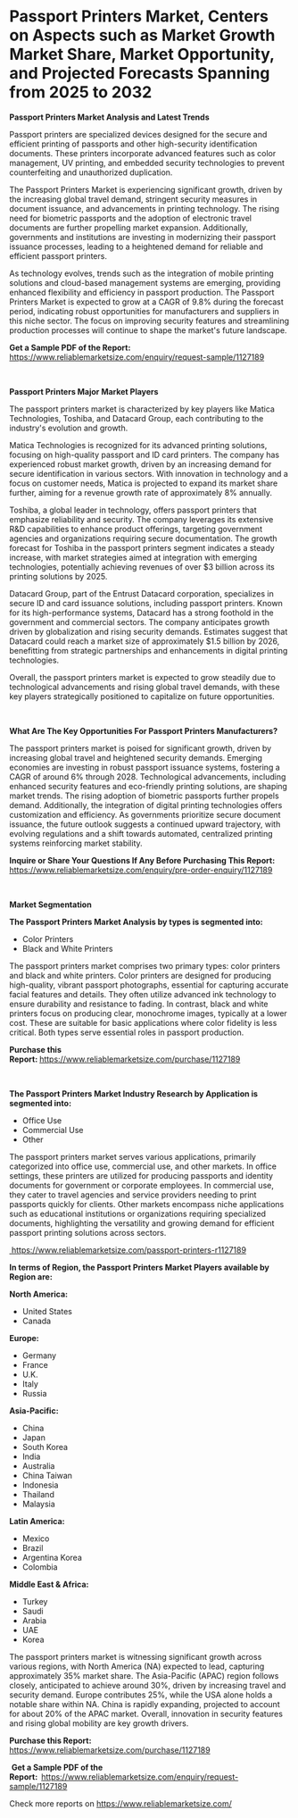<p><h1>Passport Printers Market, Centers on Aspects such as Market Growth Market Share, Market Opportunity, and Projected Forecasts Spanning from 2025 to 2032</h1></p><p><strong>Passport Printers Market Analysis and Latest Trends</strong></p>
<p><p>Passport printers are specialized devices designed for the secure and efficient printing of passports and other high-security identification documents. These printers incorporate advanced features such as color management, UV printing, and embedded security technologies to prevent counterfeiting and unauthorized duplication. </p><p>The Passport Printers Market is experiencing significant growth, driven by the increasing global travel demand, stringent security measures in document issuance, and advancements in printing technology. The rising need for biometric passports and the adoption of electronic travel documents are further propelling market expansion. Additionally, governments and institutions are investing in modernizing their passport issuance processes, leading to a heightened demand for reliable and efficient passport printers.</p><p>As technology evolves, trends such as the integration of mobile printing solutions and cloud-based management systems are emerging, providing enhanced flexibility and efficiency in passport production. The Passport Printers Market is expected to grow at a CAGR of 9.8% during the forecast period, indicating robust opportunities for manufacturers and suppliers in this niche sector. The focus on improving security features and streamlining production processes will continue to shape the market's future landscape.</p></p>
<p><strong>Get a Sample PDF of the Report:&nbsp;</strong> <a href="https://www.reliablemarketsize.com/enquiry/request-sample/1127189?utm_campaign=1884&utm_medium=2&utm_source=Github&utm_content=ia&utm_term=21022025&utm_id=passport-printers">https://www.reliablemarketsize.com/enquiry/request-sample/1127189</a></p>
<p>&nbsp;</p>
<p><strong>Passport Printers Major Market Players</strong></p>
<p><p>The passport printers market is characterized by key players like Matica Technologies, Toshiba, and Datacard Group, each contributing to the industry's evolution and growth. </p><p>Matica Technologies is recognized for its advanced printing solutions, focusing on high-quality passport and ID card printers. The company has experienced robust market growth, driven by an increasing demand for secure identification in various sectors. With innovation in technology and a focus on customer needs, Matica is projected to expand its market share further, aiming for a revenue growth rate of approximately 8% annually.</p><p>Toshiba, a global leader in technology, offers passport printers that emphasize reliability and security. The company leverages its extensive R&D capabilities to enhance product offerings, targeting government agencies and organizations requiring secure documentation. The growth forecast for Toshiba in the passport printers segment indicates a steady increase, with market strategies aimed at integration with emerging technologies, potentially achieving revenues of over $3 billion across its printing solutions by 2025.</p><p>Datacard Group, part of the Entrust Datacard corporation, specializes in secure ID and card issuance solutions, including passport printers. Known for its high-performance systems, Datacard has a strong foothold in the government and commercial sectors. The company anticipates growth driven by globalization and rising security demands. Estimates suggest that Datacard could reach a market size of approximately $1.5 billion by 2026, benefitting from strategic partnerships and enhancements in digital printing technologies.</p><p>Overall, the passport printers market is expected to grow steadily due to technological advancements and rising global travel demands, with these key players strategically positioned to capitalize on future opportunities.</p></p>
<p>&nbsp;</p>
<p><strong>What Are The Key Opportunities For Passport Printers Manufacturers?</strong></p>
<p><p>The passport printers market is poised for significant growth, driven by increasing global travel and heightened security demands. Emerging economies are investing in robust passport issuance systems, fostering a CAGR of around 6% through 2028. Technological advancements, including enhanced security features and eco-friendly printing solutions, are shaping market trends. The rising adoption of biometric passports further propels demand. Additionally, the integration of digital printing technologies offers customization and efficiency. As governments prioritize secure document issuance, the future outlook suggests a continued upward trajectory, with evolving regulations and a shift towards automated, centralized printing systems reinforcing market stability.</p></p>
<p><strong>Inquire or Share Your Questions If Any Before Purchasing This Report:</strong> <a href="https://www.reliablemarketsize.com/enquiry/pre-order-enquiry/1127189?utm_campaign=1884&utm_medium=2&utm_source=Github&utm_content=ia&utm_term=21022025&utm_id=passport-printers">https://www.reliablemarketsize.com/enquiry/pre-order-enquiry/1127189</a></p>
<p>&nbsp;</p>
<p><strong>Market Segmentation</strong></p>
<p><strong>The Passport Printers Market Analysis by types is segmented into:</strong></p>
<p><ul><li>Color Printers</li><li>Black and White Printers</li></ul></p>
<p><p>The passport printers market comprises two primary types: color printers and black and white printers. Color printers are designed for producing high-quality, vibrant passport photographs, essential for capturing accurate facial features and details. They often utilize advanced ink technology to ensure durability and resistance to fading. In contrast, black and white printers focus on producing clear, monochrome images, typically at a lower cost. These are suitable for basic applications where color fidelity is less critical. Both types serve essential roles in passport production.</p></p>
<p><strong>Purchase this Report:&nbsp;</strong><a href="https://www.reliablemarketsize.com/purchase/1127189?utm_campaign=1884&utm_medium=2&utm_source=Github&utm_content=ia&utm_term=21022025&utm_id=passport-printers">https://www.reliablemarketsize.com/purchase/1127189</a></p>
<p>&nbsp;</p>
<p><strong>The Passport Printers Market Industry Research by Application is segmented into:</strong></p>
<p><ul><li>Office Use</li><li>Commercial Use</li><li>Other</li></ul></p>
<p><p>The passport printers market serves various applications, primarily categorized into office use, commercial use, and other markets. In office settings, these printers are utilized for producing passports and identity documents for government or corporate employees. In commercial use, they cater to travel agencies and service providers needing to print passports quickly for clients. Other markets encompass niche applications such as educational institutions or organizations requiring specialized documents, highlighting the versatility and growing demand for efficient passport printing solutions across sectors.</p></p>
<p><a href="https://www.reliablemarketsize.com/passport-printers-r1127189?utm_campaign=1884&utm_medium=2&utm_source=Github&utm_content=ia&utm_term=21022025&utm_id=passport-printers">&nbsp;https://www.reliablemarketsize.com/passport-printers-r1127189</a></p>
<p><strong>In terms of Region, the Passport Printers Market Players available by Region are:</strong></p>
<p>
    <p> <strong> North America: </strong>
        <ul>
            <li>United States</li>
            <li>Canada</li>
        </ul>
        </p> 
    <p> <strong> Europe: </strong>
        <ul>
            <li>Germany</li>
            <li>France</li>
            <li>U.K.</li>
            <li>Italy</li>
            <li>Russia</li>
        </ul>
        </p> 
    <p> <strong> Asia-Pacific: </strong>
        <ul>
            <li>China</li>
            <li>Japan</li>
            <li>South Korea</li>
            <li>India</li>
            <li>Australia</li>
            <li>China Taiwan</li>
            <li>Indonesia</li>
            <li>Thailand</li>
            <li>Malaysia</li>
        </ul>
        </p> 
    <p> <strong> Latin America: </strong>
        <ul>
            <li>Mexico</li>
            <li>Brazil</li>
            <li>Argentina Korea</li>
            <li>Colombia</li>
        </ul>
        </p> 
    <p> <strong> Middle East & Africa: </strong>
        <ul>
            <li>Turkey</li>
            <li>Saudi</li>
            <li>Arabia</li>
            <li>UAE</li>
            <li>Korea</li>
        </ul>
    </p>
    </p>
<p><p>The passport printers market is witnessing significant growth across various regions, with North America (NA) expected to lead, capturing approximately 35% market share. The Asia-Pacific (APAC) region follows closely, anticipated to achieve around 30%, driven by increasing travel and security demand. Europe contributes 25%, while the USA alone holds a notable share within NA. China is rapidly expanding, projected to account for about 20% of the APAC market. Overall, innovation in security features and rising global mobility are key growth drivers.</p></p>
<p><strong>Purchase this Report: </strong><a href="https://www.reliablemarketsize.com/purchase/1127189?utm_campaign=1884&utm_medium=2&utm_source=Github&utm_content=ia&utm_term=21022025&utm_id=passport-printers">https://www.reliablemarketsize.com/purchase/1127189</a></p>
<p>&nbsp;<strong>Get a Sample PDF of the Report:&nbsp;&nbsp;</strong><a href="https://www.reliablemarketsize.com/enquiry/request-sample/1127189?utm_campaign=1884&utm_medium=2&utm_source=Github&utm_content=ia&utm_term=21022025&utm_id=passport-printers">https://www.reliablemarketsize.com/enquiry/request-sample/1127189</a></p>
<p><strong></strong></p>
<p>Check more reports on <a href="https://www.reliablemarketsize.com/?utm_campaign=1884&utm_medium=2&utm_source=Github&utm_content=ia&utm_term=21022025&utm_id=passport-printers">https://www.reliablemarketsize.com/</a></p>